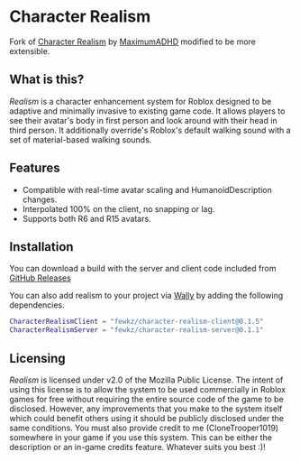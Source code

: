 # Character Realism

Fork of [Character Realism](https://github.com/MaximumADHD/Character-Realism) by [MaximumADHD](https://github.com/MaximumADHD)
modified to be more extensible.

## What is this?

*Realism* is a character enhancement system for Roblox designed to be adaptive and minimally invasive to existing game code. It allows players to see their avatar's body in first person and look around with their head in third person. It additionally override's Roblox's default walking sound with a set of material-based walking sounds. 

## Features

- Compatible with real-time avatar scaling and HumanoidDescription changes.
- Interpolated 100% on the client, no snapping or lag.
- Supports both R6 and R15 avatars.

## Installation

You can download a build with the server and client code included from [GitHub Releases](https://github.com/fewkz/character-realism/releases)

You can also add realism to your project via [Wally](https://wally.run/) by adding the following dependencies.
```lua
CharacterRealismClient = "fewkz/character-realism-client@0.1.5"
CharacterRealismServer = "fewkz/character-realism-server@0.1.1"
```

## Licensing

*Realism* is licensed under v2.0 of the Mozilla Public License. The intent of using this license is to allow the system to be used commercially in Roblox games for free without requiring the entire source code of the game to be disclosed. However, any improvements that you make to the system itself which could benefit others using it should be publicly disclosed under the same conditions. You must also provide credit to me (CloneTrooper1019) somewhere in your game if you use this system. This can be either the description or an in-game credits feature. Whatever suits you best :)!
